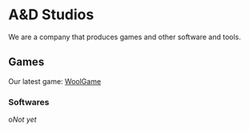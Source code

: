 # A&D Studios

We are a company that produces games and other software and tools.

## Games

Our latest game: [WoolGame](https://woolgra.eu/)

### Softwares

o*Not yet*
